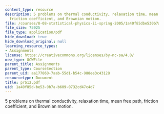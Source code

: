 ```yaml
---
content_type: resource
description: 5 problems on thermal conductivity, relaxation time, mean free path,
  friction coefficient, and Brownian motion.
file: /courses/8-08-statistical-physics-ii-spring-2005/1a40f85dbe530b7ab6090732cd47c4d7_prb12.pdf
file_size: 75925
file_type: application/pdf
hide_download: true
hide_download_original: null
learning_resource_types:
- Assignments
license: https://creativecommons.org/licenses/by-nc-sa/4.0/
ocw_type: OCWFile
parent_title: Assignments
parent_type: CourseSection
parent_uid: aa177860-7aab-55d1-b54c-988ee3c43128
resourcetype: Document
title: prb12.pdf
uid: 1a40f85d-be53-0b7a-b609-0732cd47c4d7
---
```

5 problems on thermal conductivity, relaxation time, mean free path, friction coefficient, and Brownian motion.